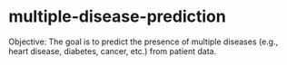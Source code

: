 # multiple-disease-prediction
Objective: The goal is to predict the presence of multiple diseases (e.g., heart disease, diabetes, cancer, etc.) from patient data.
